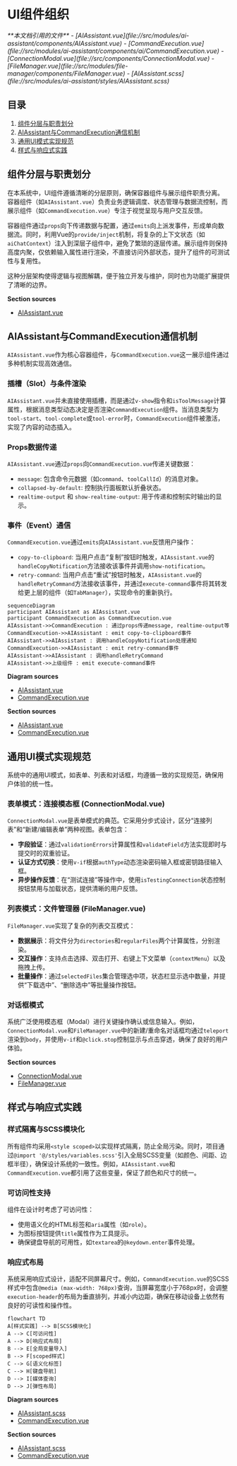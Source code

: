 # UI组件组织

<cite>
**本文档引用的文件**  
- [AIAssistant.vue](file://src/modules/ai-assistant/components/AIAssistant.vue)
- [CommandExecution.vue](file://src/modules/ai-assistant/components/ai/CommandExecution.vue)
- [ConnectionModal.vue](file://src/components/ConnectionModal.vue)
- [FileManager.vue](file://src/modules/file-manager/components/FileManager.vue)
- [AIAssistant.scss](file://src/modules/ai-assistant/styles/AIAssistant.scss)
</cite>

## 目录
1. [组件分层与职责划分](#组件分层与职责划分)
2. [AIAssistant与CommandExecution通信机制](#aiassistant与commandexecution通信机制)
3. [通用UI模式实现规范](#通用ui模式实现规范)
4. [样式与响应式实践](#样式与响应式实践)

## 组件分层与职责划分

在本系统中，UI组件遵循清晰的分层原则，确保容器组件与展示组件职责分离。容器组件（如`AIAssistant.vue`）负责业务逻辑调度、状态管理与数据流控制，而展示组件（如`CommandExecution.vue`）专注于视觉呈现与用户交互反馈。

容器组件通过`props`向下传递数据与配置，通过`emits`向上派发事件，形成单向数据流。同时，利用Vue的`provide/inject`机制，将复杂的上下文状态（如`aiChatContext`）注入到深层子组件中，避免了繁琐的逐层传递。展示组件则保持高度内聚，仅依赖输入属性进行渲染，不直接访问外部状态，提升了组件的可测试性与复用性。

这种分层架构使得逻辑与视图解耦，便于独立开发与维护，同时也为功能扩展提供了清晰的边界。

**Section sources**
- [AIAssistant.vue](file://src/modules/ai-assistant/components/AIAssistant.vue#L1-L100)

## AIAssistant与CommandExecution通信机制

`AIAssistant.vue`作为核心容器组件，与`CommandExecution.vue`这一展示组件通过多种机制实现高效通信。

### 插槽（Slot）与条件渲染
`AIAssistant.vue`并未直接使用插槽，而是通过`v-show`指令和`isToolMessage`计算属性，根据消息类型动态决定是否渲染`CommandExecution`组件。当消息类型为`tool-start`、`tool-complete`或`tool-error`时，`CommandExecution`组件被激活，实现了内容的动态插入。

### Props数据传递
`AIAssistant.vue`通过`props`向`CommandExecution.vue`传递关键数据：
- `message`: 包含命令元数据（如`command`、`toolCallId`）的消息对象。
- `collapsed-by-default`: 控制执行面板默认折叠状态。
- `realtime-output` 和 `show-realtime-output`: 用于传递和控制实时输出的显示。

### 事件（Event）通信
`CommandExecution.vue`通过`emits`向`AIAssistant.vue`反馈用户操作：
- `copy-to-clipboard`: 当用户点击“复制”按钮时触发，`AIAssistant.vue`的`handleCopyNotification`方法接收该事件并调用`show-notification`。
- `retry-command`: 当用户点击“重试”按钮时触发，`AIAssistant.vue`的`handleRetryCommand`方法接收该事件，并通过`execute-command`事件将其转发给更上层的组件（如`TabManager`），实现命令的重新执行。

```mermaid
sequenceDiagram
participant AIAssistant as AIAssistant.vue
participant CommandExecution as CommandExecution.vue
AIAssistant->>CommandExecution : 通过props传递message, realtime-output等
CommandExecution->>AIAssistant : emit copy-to-clipboard事件
AIAssistant->>AIAssistant : 调用handleCopyNotification处理通知
CommandExecution->>AIAssistant : emit retry-command事件
AIAssistant->>AIAssistant : 调用handleRetryCommand
AIAssistant->>上级组件 : emit execute-command事件
```

**Diagram sources**
- [AIAssistant.vue](file://src/modules/ai-assistant/components/AIAssistant.vue#L454-L496)
- [CommandExecution.vue](file://src/modules/ai-assistant/components/ai/CommandExecution.vue#L200-L236)

**Section sources**
- [AIAssistant.vue](file://src/modules/ai-assistant/components/AIAssistant.vue#L454-L496)
- [CommandExecution.vue](file://src/modules/ai-assistant/components/ai/CommandExecution.vue#L200-L236)

## 通用UI模式实现规范

系统中的通用UI模式，如表单、列表和对话框，均遵循一致的实现规范，确保用户体验的统一性。

### 表单模式：连接模态框 (ConnectionModal.vue)
`ConnectionModal.vue`是表单模式的典范。它采用分步式设计，区分“连接列表”和“新建/编辑表单”两种视图。表单包含：
- **字段验证**：通过`validationErrors`计算属性和`validateField`方法实现即时与提交时的双重验证。
- **认证方式切换**：使用`v-if`根据`authType`动态渲染密码输入框或密钥路径输入框。
- **异步操作反馈**：在“测试连接”等操作中，使用`isTestingConnection`状态控制按钮禁用与加载状态，提供清晰的用户反馈。

### 列表模式：文件管理器 (FileManager.vue)
`FileManager.vue`实现了复杂的列表交互模式：
- **数据展示**：将文件分为`directories`和`regularFiles`两个计算属性，分别渲染。
- **交互操作**：支持点击选择、双击打开、右键上下文菜单（`contextMenu`）以及拖拽上传。
- **批量操作**：通过`selectedFiles`集合管理选中项，状态栏显示选中数量，并提供“下载选中”、“删除选中”等批量操作按钮。

### 对话框模式
系统广泛使用模态框（Modal）进行关键操作确认或信息输入。例如，`ConnectionModal.vue`和`FileManager.vue`中的新建/重命名对话框均通过`teleport`渲染到`body`，并使用`v-if`和`@click.stop`控制显示与点击穿透，确保了良好的用户体验。

**Section sources**
- [ConnectionModal.vue](file://src/components/ConnectionModal.vue#L209-L250)
- [FileManager.vue](file://src/modules/file-manager/components/FileManager.vue#L952-L1015)

## 样式与响应式实践

### 样式隔离与SCSS模块化
所有组件均采用`<style scoped>`以实现样式隔离，防止全局污染。同时，项目通过`@import '@/styles/variables.scss'`引入全局SCSS变量（如颜色、间距、边框半径），确保设计系统的一致性。例如，`AIAssistant.vue`和`CommandExecution.vue`都引用了这些变量，保证了颜色和尺寸的统一。

### 可访问性支持
组件在设计时考虑了可访问性：
- 使用语义化的HTML标签和`aria`属性（如`role`）。
- 为图标按钮提供`title`属性作为工具提示。
- 确保键盘导航的可用性，如`textarea`的`@keydown.enter`事件处理。

### 响应式布局
系统采用响应式设计，适配不同屏幕尺寸。例如，`CommandExecution.vue`的SCSS样式中包含`@media (max-width: 768px)`查询，当屏幕宽度小于768px时，会调整`execution-header`的布局为垂直排列，并减小内边距，确保在移动设备上依然有良好的可读性和操作性。

```mermaid
flowchart TD
A[样式实践] --> B[SCSS模块化]
A --> C[可访问性]
A --> D[响应式布局]
B --> E[全局变量导入]
B --> F[scoped样式]
C --> G[语义化标签]
C --> H[键盘导航]
D --> I[媒体查询]
D --> J[弹性布局]
```

**Diagram sources**
- [AIAssistant.scss](file://src/modules/ai-assistant/styles/AIAssistant.scss#L0-L1216)
- [CommandExecution.vue](file://src/modules/ai-assistant/components/ai/CommandExecution.vue#L800-L1062)

**Section sources**
- [AIAssistant.scss](file://src/modules/ai-assistant/styles/AIAssistant.scss#L0-L1216)
- [CommandExecution.vue](file://src/modules/ai-assistant/components/ai/CommandExecution.vue#L800-L1062)